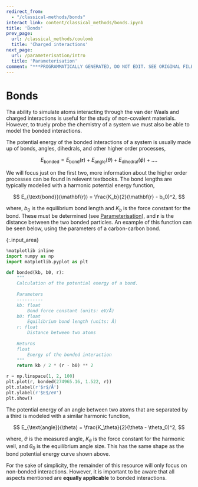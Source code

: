 ```yaml
---
redirect_from:
  - "/classical-methods/bonds"
interact_link: content/classical_methods/bonds.ipynb
title: 'Bonds'
prev_page:
  url: /classical_methods/coulomb
  title: 'Charged interactions'
next_page:
  url: /parameterisation/intro
  title: 'Parameterisation'
comment: "***PROGRAMMATICALLY GENERATED, DO NOT EDIT. SEE ORIGINAL FILES IN /content***"
---
```


# Bonds

Tha ability to simulate atoms interacting through the van der Waals and charged interactions is useful for the study of non-covalent materials. 
However, to truely probe the chemistry of a system we must also be able to model the bonded interactions. 

The potential energy of the bonded interactions of a system is usually made up of bonds, angles, dihedrals, and other higher order processes,

$$ E_{\text{bonded}} = E_{\text{bond}}(\mathbf{r}) + E_{\text{angle}}(\theta) + E_{\text{dihedral}}(\phi) + \ldots . $$

We will focus just on the first two, more information about the higher order processes can be found in relevent textbooks. 
The bond lengths are typically modelled with a harmonic potential energy function, 

$$ E_{\text{bond}}(\mathbf{r}) = \frac{K_b}{2}(\mathbf{r} - b_0)^2, $$

where, $b_0$ is the equilibrium bond length and $K_b$ is the force constant for the bond. 
These must be determined (see [Parameterisation](http://pythoninchemistry.org/sim_and_scat/parameterisation/intro)), and $\mathbf{r}$ is the distance between the two bonded particles. 
An example of this function can be seen below, using the parameters of a carbon-carbon bond.



{:.input_area}
```python
%matplotlib inline
import numpy as np
import matplotlib.pyplot as plt

def bonded(kb, b0, r):
    """
    Calculation of the potential energy of a bond.
    
    Parameters
    ----------
    kb: float
        Bond force constant (units: eV/Å)
    b0: float 
        Equilibrium bond length (units: Å)
    r: float
        Distance between two atoms
    
    Returns
    float
        Energy of the bonded interaction
    """
    return kb / 2 * (r - b0) ** 2

r = np.linspace(1, 2, 100)
plt.plot(r, bonded(274965.16, 1.522, r))
plt.xlabel(r'$r$/Å')
plt.ylabel(r'$E$/eV')
plt.show()
```


The potential energy of an angle between two atoms that are separated by a third is modeled with a similar harmonic function, 

$$ E_{\text{angle}}(\theta) = \frac{K_\theta}{2}(\theta - \theta_0)^2, $$

where, $\theta$ is the measured angle, $K_\theta$ is the force constant for the harmonic well, and $\theta_0$ is the equilibrium angle size. 
This has the same shape as the bond potential energy curve shown above.

For the sake of simplicity, the remainder of this resource will only focus on non-bonded interactions. 
However, it is important to be aware that all aspects mentioned are **equally applicable** to bonded interactions.
